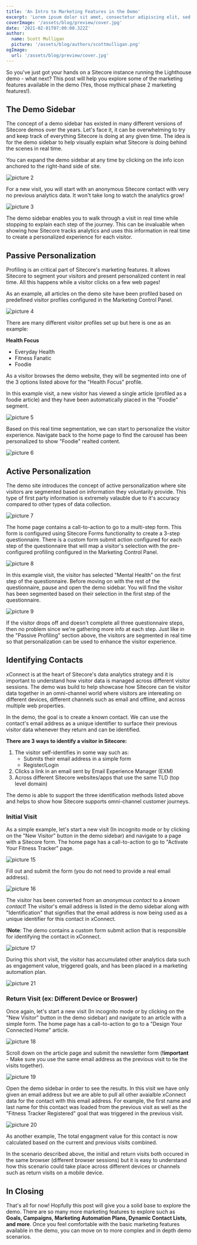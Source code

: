 ```yaml
---
title: 'An Intro to Marketing Features in the Demo'
excerpt: 'Lorem ipsum dolor sit amet, consectetur adipiscing elit, sed do eiusmod tempor incididunt ut labore et dolore magna aliqua. Praesent elementum facilisis leo vel fringilla est ullamcorper eget. At imperdiet dui accumsan sit amet nulla facilities morbi tempus.'
coverImage: '/assets/blog/preview/cover.jpg'
date: '2021-02-01T07:00:00.322Z'
author:
  name: Scott Mulligan
  picture: '/assets/blog/authors/scottmulligan.png'
ogImage:
  url: '/assets/blog/preview/cover.jpg'
---
```


So you've just got your hands on a Sitecore instance running the Lighthouse demo - what next? This post will help you explore some of the marketing features available in the demo (Yes, those mythical phase 2 marketing features!).

## The Demo Sidebar

The concept of a demo sidebar has existed in many different versions of Sitecore demos over the years. Let's face it, it can be overwhelming to try and keep track of everything Sitecore is doing at any given time. The idea is for the demo sidebar to help visually explain what Sitecore is doing behind the scenes in real time.

You can expand the demo sidebar at any time by clicking on the info icon anchored to the right-hand side of site.

![picture 2](../assets/blog/introduction-marketing-features/demo_sidebar1.png)  

For a new visit, you will start with an anonymous Sitecore contact with very no previous analytics data. It won't take long to watch the analytics grow!

![picture 3](../assets/blog/introduction-marketing-features/demo_sidebar2.png)  

The demo sidebar enables you to walk through a visit in real time while stopping to explain each step of the journey. This can be invaluable when showing how Sitecore tracks analytics and uses this information in real time to create a personalized experience for each visitor.

## Passive Personalization

Profiling is an critical part of Sitecore's marketing features. It allows Sitecore to segment your visitors and present personalized content in real time. All this happens while a visitor clicks on a few web pages!

As an example, all articles on the demo site have been profiled based on predefined visitor profiles configured in the Marketing Control Panel. 

![picture 4](../assets/blog/introduction-marketing-features/profiling1.png)  

There are many different visitor profiles set up but here is one as an example:

**Health Focus**
- Everyday Health
- Fitness Fanatic
- Foodie

As a visitor browses the demo website, they will be segmented into one of the 3 options listed above for the "Health Focus" profile.

In this example visit, a new visitor has viewed a single article (profiled as a foodie article) and they have been automatically placed in the "Foodie" segment.

![picture 5](../assets/blog/introduction-marketing-features/profiling2.png)  

Based on this real time segmentation, we can start to personalize the visitor experience. Navigate back to the home page to find the carousel has been personalized to show "Foodie" realted content.

![picture 6](../assets/blog/introduction-marketing-features/profiling3.png)  

## Active Personalization

The demo site introduces the concept of active personalization where site visitors are segmented based on information they voluntarily provide. This type of first party information is extremely valauble due to it's accuracy compared to other types of data collection.

![picture 7](../assets/blog/introduction-marketing-features/multistep-form1.png)  

The home page contains a call-to-action to go to a multi-step form. This form is configured using Sitecore Forms functionality to create a 3-step questionnaire. There is a custom form submit action configured for each step of the questionnaire that will map a visitor's selection with the pre-configured profiling configured in the Marketing Control Panel.

![picture 8](../assets/blog/introduction-marketing-features/multistep_form2.png)  

In this example visit, the visitor has selected "Mental Health" on the first step of the questionnaire. Before moving on with the rest of the questionnaire, pause and open the demo sidebar. You will find the visitor has been segmented based on their selection in the first step of the questionnaire.

![picture 9](../assets/blog/introduction-marketing-features/multistep_form3.png)  

If the visitor drops off and doesn't complete all three questionnaire steps, then no problem since we're gathering more info at each step. Just like in the "Passive Profiling" section above, the visitors are segmented in real time so that personalization can be used to enhance the visitor experience.

## Identifying Contacts

xConnect is at the heart of Sitecore's data analytics strategy and it is important to understand how visitor data is managed across different visitor sessions. The demo was build to help showcase how Sitecore can tie visitor data together in an omni-channel world where visitors are intereating on different devices, different channels such as email and offline, and across multiple web properties.

In the demo, the goal is to create a known contact. We can use the contact's email address as a unique identifier to surface their previous visitor data whenever they return and can be identified.

**There are 3 ways to identify a visitor in Sitecore:**
1. The visitor self-identifies in some way such as:
   - Submits their email address in a simple form
   - Register/Login
2. Clicks a link in an email sent by Email Experience Manager (EXM)
3. Across different Sitecore websites/apps that use the same TLD (top level domain)

The demo is able to support the three identification methods listed above and helps to show how Sitecore supports omni-channel customer journeys.

### Initial Visit

As a simple example, let's start a new visit (In incognito mode or by clicking on the "New Visitor" button in the demo sidebar) and navigate to a page with a Sitecore form. The home page has a call-to-action to go to "Activate Your Fitness Tracker" page.

![picture 15](../assets/blog/introduction-marketing-features/identify4.png)  

Fill out and submit the form (you do not need to provide a real email address).

![picture 16](../assets/blog/introduction-marketing-features/identify5.png)  

The visitor has been converted from an *anonymous contact* to a *known contact*! The visitor's email address is listed in the demo sidebar along with "Identification" that signifies that the email address is now being used as a unique identifier for this contact in xConnect.

**!Note**: The demo contains a custom form submit action that is responsible for identifying the contact in xConnect.

![picture 17](../assets/blog/introduction-marketing-features/identify6.png)  

During this short visit, the visitor has accumulated other analytics data such as engagement value, triggered goals, and has been placed in a marketing automation plan.

![picture 21](../assets/blog/introduction-marketing-features/identify7.png)  

### Return Visit (ex: Different Device or Broswer)

Once again, let's start a new visit (In incognito mode or by clicking on the "New Visitor" button in the demo sidebar) and navigate to an article with a simple form. The home page has a call-to-action to go to a "Design Your Connected Home" article.

![picture 18](../assets/blog/introduction-marketing-features/identify1.png)  

Scroll down on the article page and submit the newsletter form (**!important** - Make sure you use the same email address as the previous visit to tie the visits together).

![picture 19](../assets/blog/introduction-marketing-features/identify2.png)  

Open the demo sidebar in order to see the results. In this visit we have only given an email address but we are able to pull all other avaialble xConnect data for the contact with this email address. For example, the first name and last name for this contact was loaded from the previous visit as well as the "Fitness Tracker Registered" goal that was triggered in the previous visit.

![picture 20](../assets/blog/introduction-marketing-features/identify8.png)

As another example, The total engagment value for this contact is now calculated based on the current and previous visits combined.

In the scenario described above, the initial and return visits both occured in the same browser (different browser sessions) but it is easy to understand how this scenario could take place across different devices or channels such as return visits on a mobile device.

## In Closing

That's all for now! Hopfully this post will give you a solid base to explore the demo. There are so many more marketing features to explore such as **Goals, Campaigns, Marketing Automation Plans, Dynamic Contact Lists, and more**. Once you feel comfortable with the basic marketing features available in the demo, you can move on to more complex and in depth demo scenarios.